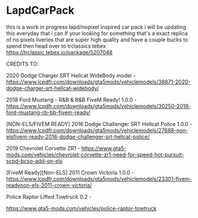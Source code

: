 # LapdCarPack
this is a work in progress lapd/nopixel inspired car pack i will be updating this everyday that i can
If  your looking for something that's a exact replica of no pixels liveries that are super high quality and have a couple bucks to spend then head over to trclassics tebex
https://trclassic.tebex.io/package/5207048

CREDITS TO:

2020 Dodge Charger SRT Hellcat WideBody model -
https://www.lcpdfr.com/downloads/gta5mods/vehiclemodels/38871-2020-dodge-charger-srt-hellcat-widebody/

2018 Ford Mustang - R&B & B&B FiveM Ready! 1.0.0 -
https://www.lcpdfr.com/downloads/gta5mods/vehiclemodels/30250-2018-ford-mustang-rb-bb-fivem-ready/

[NON-ELS/FIVEM READY] 2016 Dodge Challenger SRT Hellcat Police 1.0.0 -
https://www.lcpdfr.com/downloads/gta5mods/vehiclemodels/27688-non-elsfivem-ready-2016-dodge-challenger-srt-hellcat-police/

2019 Chevrolet Corvette ZR1 - 
https://www.gta5-mods.com/vehicles/chevrolet-corvette-zr1-need-for-speed-hot-pursuit-scpd-bcso-add-on-els

[FiveM Ready][Non-ELS] 2011 Crown Victoria 1.0.0 -
https://www.lcpdfr.com/downloads/gta5mods/vehiclemodels/23301-fivem-readynon-els-2011-crown-victoria/

Police Raptor Lifted Towtruck 0.2 -

https://www.gta5-mods.com/vehicles/police-raptor-towtruck

